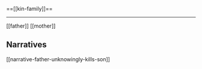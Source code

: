 ==[[kin-family]]==

---

[[father]]
[[mother]]

## Narratives
[[narrative-father-unknowingly-kills-son]]